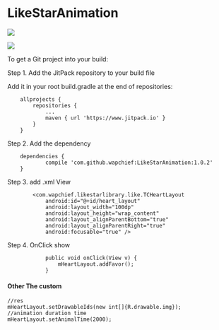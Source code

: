 # LikeStarAnimation

![](https://github.com/wapchief/LikeStarAnimation/blob/master/device_screenshots.gif?raw=true)


[![](https://www.jitpack.io/v/wapchief/LikeStarAnimation.svg)](https://www.jitpack.io/#wapchief/LikeStarAnimation)


To get a Git project into your build:

Step 1. Add the JitPack repository to your build file

Add it in your root build.gradle at the end of repositories:

```
	allprojects {
		repositories {
			...
			maven { url 'https://www.jitpack.io' }
		}
	}

```

Step 2. Add the dependency

```
	dependencies {
	        compile 'com.github.wapchief:LikeStarAnimation:1.0.2'
	}
```


Step 3. add .xml View

```
        <com.wapchief.likestarlibrary.like.TCHeartLayout
            android:id="@+id/heart_layout"
            android:layout_width="100dp"
            android:layout_height="wrap_content"
            android:layout_alignParentBottom="true"
            android:layout_alignParentRight="true"
            android:focusable="true" />

```

Step 4. OnClick show

```
            public void onClick(View v) {
                mHeartLayout.addFavor();
            }
```

#### Other The custom

```
//res
mHeartLayout.setDrawableIds(new int[]{R.drawable.img});
//animation duration time
mHeartLayout.setAnimalTime(2000);
```